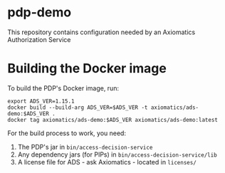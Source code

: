 # pdp-demo
This repository contains configuration needed by an Axiomatics Authorization Service

# Building the Docker image
To build the PDP's Docker image, run:
````
export ADS_VER=1.15.1
docker build --build-arg ADS_VER=$ADS_VER -t axiomatics/ads-demo:$ADS_VER .
docker tag axiomatics/ads-demo:$ADS_VER axiomatics/ads-demo:latest
````

For the build process to work, you need:
1. The PDP's jar in `bin/access-decision-service`
2. Any dependency jars (for PIPs) in `bin/access-decision-service/lib`
3. A license file for ADS - ask Axiomatics - located in `licenses/`